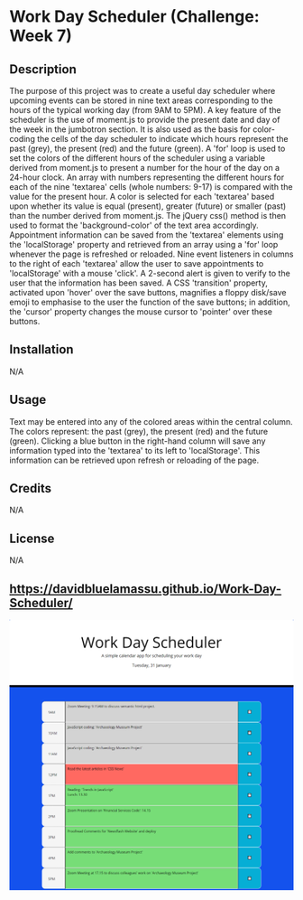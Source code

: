 # Work Day Scheduler (Challenge: Week 7)

## Description
The purpose of this project was to create a useful day scheduler where upcoming events can be stored in nine text areas corresponding to the hours of the typical working day (from 9AM to 5PM). A key feature of the scheduler is the use of moment.js to provide the present date and day of the week in the jumbotron section. It is also used as the basis for color-coding the cells of the day scheduler to indicate which hours represent the past (grey), the present (red) and the future (green). A 'for' loop is used to set the colors of the different hours of the scheduler using a variable derived from moment.js to present a number for the hour of the day on a 24-hour clock. An array with numbers representing the different hours for each of the nine 'textarea' cells (whole numbers: 9-17) is compared with the value for the present hour. A color is selected for each 'textarea' based upon whether its value is equal (present), greater (future) or smaller (past) than the number derived from moment.js. The jQuery css() method is then used to format the 'background-color' of the text area accordingly. Appointment information can be saved from the 'textarea' elements using the 'localStorage' property and retrieved from an array using a 'for' loop whenever the page is refreshed or reloaded. Nine event listeners in columns to the right of each 'textarea' allow the user to save appointments to 'localStorage' with a mouse 'click'. A 2-second alert is given to verify to the user that the information has been saved. A CSS 'transition' property, activated upon 'hover' over the save buttons, magnifies a floppy disk/save emoji to emphasise to the user the function of the save buttons; in addition, the 'cursor' property changes the mouse cursor to 'pointer' over these buttons. 

## Installation
N/A

## Usage
Text may be entered into any of the colored areas within the central column. The colors represent: the past (grey), the present (red) and the future (green). Clicking a blue button in the right-hand column will save any information typed into the 'textarea' to its left to 'localStorage'. This information can be retrieved upon refresh or reloading of the page.

## Credits
N/A

## License
N/A

## https://davidbluelamassu.github.io/Work-Day-Scheduler/

![Screenshot of the Work Day Scheduler](./images/scheduler-screenshot.png)